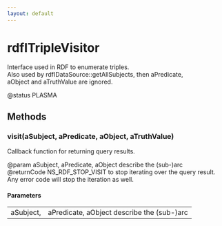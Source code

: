 ```yaml
---
layout: default
---
```


# rdfITripleVisitor #
  
Interface used in RDF to enumerate triples.  
Also used by rdfIDataSource::getAllSubjects, then aPredicate,  
aObject and aTruthValue are ignored.  
  
@status PLASMA  
  

## Methods ##

### visit(aSubject, aPredicate, aObject, aTruthValue) ###
  
Callback function for returning query results.  
  
@param aSubject, aPredicate, aObject describe the (sub-)arc  
@returnCode NS_RDF_STOP_VISIT to stop iterating over the query result.  
            Any error code will stop the iteration as well.  
  

#### Parameters ####

<table>

<tr>
<td>aSubject,</td>
<td>aPredicate, aObject describe the (sub-)arc  
</td>
</tr>

</table>

